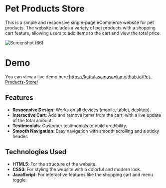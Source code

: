 # Pet Products Store
This is a simple and responsive single-page eCommerce website for pet products. The website includes a variety of pet products with a shopping cart feature, allowing users to add items to the cart and view the total price.

![Screenshot (66)](https://github.com/user-attachments/assets/fb8f6b33-e7ce-43a0-bff5-8108dcb82811)
# Demo
You can view a live demo here https://kattulasomasankar.github.io/Pet-Products-Store/

## Features

- **Responsive Design**: Works on all devices (mobile, tablet, desktop).
- **Interactive Cart**: Add and remove items from the cart, with a live update of the total amount.
- **Testimonials**: Customer testimonials to build credibility.
- **Smooth Navigation**: Easy navigation with smooth scrolling and a sticky header.

## Technologies Used

- **HTML5**: For the structure of the website.
- **CSS3**: For styling the website with a colorful and modern look.
- **JavaScript**: For interactive features like the shopping cart and menu toggle.

